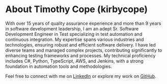 # About Timothy Cope (kirbycope)
With over 15 years of quality assurance experience and more than 9 years in software development leadership, I am an adept Sr. Software Development Engineer in Test specializing in test automation and continuous integration. My expertise spans various industries and technologies, ensuring robust and efficient software delivery. I have led diverse teams and managed complex projects, contributing significantly to enhancing testing frameworks and processes. My technical proficiency includes C#, Python, TypeScript, AWS, and Jenkins, with a strong foundation in automation tools and methodologies.

Feel free to connect with me on [LinkedIn](https://www.linkedin.com/in/timothy-cope-90110b5a/) or explore my work on [GitHub](https://github.com/kirbycope).
